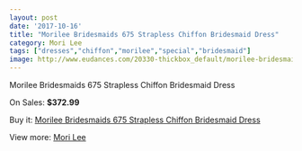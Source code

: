 ```yaml
---
layout: post
date: '2017-10-16'
title: "Morilee Bridesmaids 675 Strapless Chiffon Bridesmaid Dress"
category: Mori Lee
tags: ["dresses","chiffon","morilee","special","bridesmaid"]
image: http://www.eudances.com/20330-thickbox_default/morilee-bridesmaids-675-strapless-chiffon-bridesmaid-dress.jpg
---
```

Morilee Bridesmaids 675 Strapless Chiffon Bridesmaid Dress

On Sales: **$372.99**
<a href="https://www.eudances.com/en/mori-lee/6098-morilee-bridesmaids-675-strapless-chiffon-bridesmaid-dress.html"><amp-img layout="responsive" width="600" height="600" src="//www.eudances.com/20330-thickbox_default/morilee-bridesmaids-675-strapless-chiffon-bridesmaid-dress.jpg" alt="Morilee Bridesmaids 675 Strapless Chiffon Bridesmaid Dress 0" /></a>

Buy it: [Morilee Bridesmaids 675 Strapless Chiffon Bridesmaid Dress](https://www.eudances.com/en/mori-lee/6098-morilee-bridesmaids-675-strapless-chiffon-bridesmaid-dress.html "Morilee Bridesmaids 675 Strapless Chiffon Bridesmaid Dress")

View more: [Mori Lee](https://www.eudances.com/en/65-mori-lee "Mori Lee")
